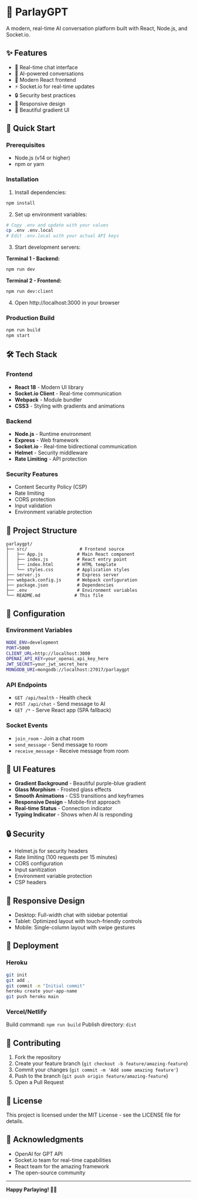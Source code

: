 # 🎯 ParlayGPT

A modern, real-time AI conversation platform built with React, Node.js, and Socket.io.

## ✨ Features

- 💬 Real-time chat interface
- 🤖 AI-powered conversations
- 🚀 Modern React frontend
- ⚡ Socket.io for real-time updates
- 🔒 Security best practices
- 📱 Responsive design
- 🎨 Beautiful gradient UI

## 🚀 Quick Start

### Prerequisites
- Node.js (v14 or higher)
- npm or yarn

### Installation

1. Install dependencies:
```bash
npm install
```

2. Set up environment variables:
```bash
# Copy .env and update with your values
cp .env .env.local
# Edit .env.local with your actual API keys
```

3. Start development servers:

**Terminal 1 - Backend:**
```bash
npm run dev
```

**Terminal 2 - Frontend:**
```bash
npm run dev:client
```

4. Open http://localhost:3000 in your browser

### Production Build

```bash
npm run build
npm start
```

## 🛠️ Tech Stack

### Frontend
- **React 18** - Modern UI library
- **Socket.io Client** - Real-time communication
- **Webpack** - Module bundler
- **CSS3** - Styling with gradients and animations

### Backend
- **Node.js** - Runtime environment
- **Express** - Web framework
- **Socket.io** - Real-time bidirectional communication
- **Helmet** - Security middleware
- **Rate Limiting** - API protection

### Security Features
- Content Security Policy (CSP)
- Rate limiting
- CORS protection
- Input validation
- Environment variable protection

## 📁 Project Structure

```
parlaygpt/
├── src/                    # Frontend source
│   ├── App.js             # Main React component
│   ├── index.js           # React entry point
│   ├── index.html         # HTML template
│   └── styles.css         # Application styles
├── server.js              # Express server
├── webpack.config.js      # Webpack configuration
├── package.json           # Dependencies
├── .env                   # Environment variables
└── README.md             # This file
```

## 🔧 Configuration

### Environment Variables

```bash
NODE_ENV=development
PORT=5000
CLIENT_URL=http://localhost:3000
OPENAI_API_KEY=your_openai_api_key_here
JWT_SECRET=your_jwt_secret_here
MONGODB_URI=mongodb://localhost:27017/parlaygpt
```

### API Endpoints

- `GET /api/health` - Health check
- `POST /api/chat` - Send message to AI
- `GET /*` - Serve React app (SPA fallback)

### Socket Events

- `join_room` - Join a chat room
- `send_message` - Send message to room
- `receive_message` - Receive message from room

## 🎨 UI Features

- **Gradient Background** - Beautiful purple-blue gradient
- **Glass Morphism** - Frosted glass effects
- **Smooth Animations** - CSS transitions and keyframes
- **Responsive Design** - Mobile-first approach
- **Real-time Status** - Connection indicator
- **Typing Indicator** - Shows when AI is responding

## 🔒 Security

- Helmet.js for security headers
- Rate limiting (100 requests per 15 minutes)
- CORS configuration
- Input sanitization
- Environment variable protection
- CSP headers

## 📱 Responsive Design

- Desktop: Full-width chat with sidebar potential
- Tablet: Optimized layout with touch-friendly controls
- Mobile: Single-column layout with swipe gestures

## 🚀 Deployment

### Heroku
```bash
git init
git add .
git commit -m "Initial commit"
heroku create your-app-name
git push heroku main
```

### Vercel/Netlify
Build command: `npm run build`
Publish directory: `dist`

## 🤝 Contributing

1. Fork the repository
2. Create your feature branch (`git checkout -b feature/amazing-feature`)
3. Commit your changes (`git commit -m 'Add some amazing feature'`)
4. Push to the branch (`git push origin feature/amazing-feature`)
5. Open a Pull Request

## 📄 License

This project is licensed under the MIT License - see the LICENSE file for details.

## 🙏 Acknowledgments

- OpenAI for GPT API
- Socket.io team for real-time capabilities
- React team for the amazing framework
- The open-source community

---

**Happy Parlaying! 🎯💬**
